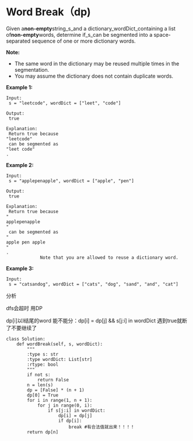 # Word Break（dp\)

Given a**non-empty**string\_s\_and a dictionary\_wordDict\_containing a list of**non-empty**words, determine if\_s\_can be segmented into a space-separated sequence of one or more dictionary words.

**Note:**

* The same word in the dictionary may be reused multiple times in the segmentation.
* You may assume the dictionary does not contain duplicate words.

**Example 1:**

```text
Input:
 s = "leetcode", wordDict = ["leet", "code"]

Output:
 true

Explanation:
 Return true because 
"leetcode"
 can be segmented as 
"leet code"
.
```

**Example 2:**

```text
Input:
 s = "applepenapple", wordDict = ["apple", "pen"]

Output:
 true

Explanation:
 Return true because 
"
applepenapple
"
 can be segmented as 
"
apple pen apple
"
.
             Note that you are allowed to reuse a dictionary word.
```

**Example 3:**

```text
Input:
 s = "catsandog", wordDict = ["cats", "dog", "sand", "and", "cat"]
```

分析

dfs会超时 用DP

dp\[i\]以I结尾的word 能不能分：dp\[i\] = dp\[j\] && s\[j:i\] in wordDict 遇到true就断了不要继续了

```text
class Solution:
    def wordBreak(self, s, wordDict):
        """
        :type s: str
        :type wordDict: List[str]
        :rtype: bool
        """
        if not s:
            return False
        n = len(s)
        dp = [False] * (n + 1)
        dp[0] = True
        for i in range(1, n + 1):
            for j in range(0, i):
                if s[j:i] in wordDict:
                    dp[i] = dp[j]
                    if dp[i]:
                        break #有合法值就出来！！！！
        return dp[n]
```

